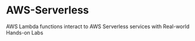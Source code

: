 # AWS-Serverless
AWS Lambda functions interact to AWS Serverless services with Real-world Hands-on Labs
